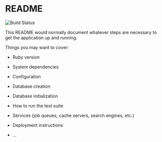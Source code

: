 # README

![Build Status](https://codeship.com/projects/7b68f8c0-2dba-0138-adac-4efad49979b2/status?branch=master)


This README would normally document whatever steps are necessary to get the
application up and running.

Things you may want to cover:

* Ruby version

* System dependencies

* Configuration

* Database creation

* Database initialization

* How to run the test suite

* Services (job queues, cache servers, search engines, etc.)

* Deployment instructions

* ...

